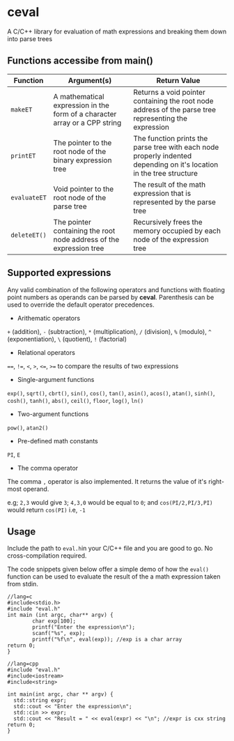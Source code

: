 # ceval
A C/C++ library for evaluation of math expressions and breaking them down into parse trees

## Functions accessibe from main()
<table>
<thead><th>Function</th><th>Argument(s)</th><th>Return Value</th></thead>
<tbody>
<tr>
  <td><code>makeET</code></td>
  <td>A mathematical expression in the form of a character array or a CPP string</td>
  <td>Returns a void pointer containing the root node address of the parse tree representing the expression</td>
</tr>
<tr>
  <td><code>printET</code></td>
  <td>The pointer to the root node of the binary expression tree</td>
  <td>The function prints the parse tree with each node properly indented depending on it's location in the tree structure</td>
</tr>
<tr>
  <td><code>evaluateET</code></td>
  <td>Void pointer to the root node of the parse tree</td>
  <td>The result of the math expression that is represented by the parse tree</td>
</tr>
<tr>
  <td><code>deleteET()</code></td>
  <td>The pointer containing the root node address of the expression tree</td>
  <td>Recursively frees the memory occupied by each node of the expression tree</td>
</tr>
</tbody>
</table>

## Supported expressions
Any valid combination of the following operators and functions with floating point numbers as operands can be parsed by <b>ceval</b>. Parenthesis can be used to override the default operator precedences. 
* Arithematic operators

`+` (addition), `-` (subtraction), `*` (multiplication), `/` (division), `%` (modulo), `^` (exponentiation), `\` (quotient), `!` (factorial)
* Relational operators

`==`, `!=`, `<`, `>`, `<=`, `>=` to compare the results of two expressions

* Single-argument functions

`exp()`, `sqrt()`, `cbrt()`, `sin()`, `cos()`, `tan()`, `asin()`, `acos()`, `atan()`, `sinh()`, `cosh()`, `tanh()`, `abs()`, `ceil()`, `floor`, `log()`, `ln()`

* Two-argument functions

`pow()`, `atan2()`

* Pre-defined math constants

`PI`, `E`

* The comma operator

The comma `,` operator is also implemented. It returns the value of it's right-most operand. 

e.g; `2,3` would give `3`; `4,3,0` would be equal to `0`; and `cos(PI/2,PI/3,PI)` would return `cos(PI)` i.e, `-1`



## Usage

Include the path to `eval.h`in your C/C++ file and you are good to go. No cross-compilation required. 

The code snippets given below offer a simple demo of how the `eval()` function can be used to evaluate the result of the a math expression taken from stdin. 

```
//lang=c
#include<stdio.h>
#include "eval.h"
int main (int argc, char** argv) {
        char exp[100];
        printf("Enter the expression\n");
        scanf("%s", exp);
        printf("%f\n", eval(exp)); //exp is a char array
return 0;
}
```

```
//lang=cpp
#include "eval.h"
#include<iostream>
#include<string>

int main(int argc, char ** argv) {
  std::string expr;
  std::cout << "Enter the expression\n";
  std::cin >> expr;
  std::cout << "Result = " << eval(expr) << "\n"; //expr is cxx string
return 0;
}
  
```
